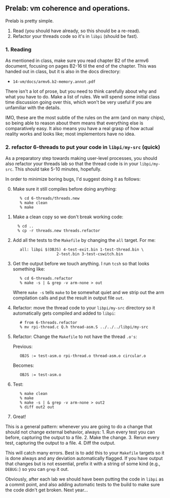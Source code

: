 ## Prelab: vm coherence and operations.

Prelab is pretty simple.
   1. Read (you should have already, so this should be a re-read).
   2. Refactor your threads code so it's in `libpi` (should be fast).

### 1. Reading

As mentioned in class, make sure you read chapter B2 of the armv6
document, focusing on pages B2-16 til the end of the chapter.  This was
handed out in class, but it is also in the docs directory:

   - `14-vm/docs/armv6.b2-memory.annot.pdf`

There isn't a lot of prose, but you need to think carefully about why and
what you have to do.  Make a list of rules.   We will spend some initial
class time discussion going over this, which won't be very useful if
you are unfamiliar with the details.

IMO, these are the most subtle of the rules on the arm (and on many
chips), so being able to reason about them means that everything else
is comparatively easy.  It also means you have a real grasp of how
actual reality works and looks like; most implementors have no idea.

### 2. refactor 6-threads to put your code in `libpi/my-src` (quick)

As a preparatory step towards making user-level processes, you should
also refactor your threads lab so that the thread code is in your
`libpi/my-src`.  This should take 5-10 minutes, hopefully.   

In order to minimize boring bugs, I'd suggest doing it as follows:

  0. Make sure it still compiles before doing anything:

            % cd 6-threads/threads.new
            % make clean
            % make

  1.  Make a clean copy so we don't break working code:

            % cd ..
            % cp -r threads.new threads.refactor

  2. Add all the tests to the `Makefile` by changing the `all` target.
      For me:

            all: libpi $(OBJS) 4-test-exit.bin 1-test-thread.bin \
                            2-test.bin 3-test-cswitch.bin

  3. Get the output before we touch anything.  I run `tcsh` so that looks something
      like:

            % cd 6-threads.refactor
            % make -s | & grep -v arm-none > out

      Where `make -s` tells `make` to be somewhat quiet and we strip out the arm
      compilation calls and put the result in output file `out`.
    
  4. Refactor: move the thread code to your `libpi/my-src` directory so it 
       automatically gets compiled and added to `libpi`:  

            # from 6-threads.refactor
            % mv rpi-thread.c Q.h thread-asm.S ../../../libpi/my-src

  5. Refactor: Change the `Makefile` to not have the thread `.o's`:

       Previous:

            OBJS := test-asm.o rpi-thread.o thread-asm.o circular.o  

       Becomes:

            OBJS := test-asm.o

  6. Test:

            % make clean
            % make 
            % make -s | & grep -v arm-none > out2
            % diff out2 out

  7. Great!

This is a general pattern: whenever you are going to do a change that should not
change external behavior, always:
    1. Run every test you can before, capturing the output to a file.
    2. Make the change.
    3. Rerun every test, capturing the output to a file.
    4. Diff the output.

This will catch many errors.  Best is to add this to your `Makefile`
targets so it is done always and any deviation automatically flagged.
If you have output that changes but is not essential, prefix it with a
string of some kind (e.g., `DEBUG:`) so you can `grep` it out.

Obviously, after each lab we should have been putting the code in `libpi`
as a commit point, and also adding automatic tests to the build to make
sure the code didn't get broken.  Next year...
